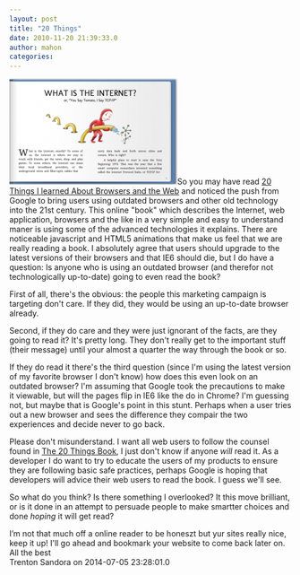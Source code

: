 ```yaml
---
layout: post
title: "20 Things"
date: 2010-11-20 21:39:33.0
author: mahon
categories: 
---
```

<a href="http://www.20thingsilearned.com/"><img class="alignleft size-medium wp-image-528" title="20 Things I Learned About Browsers &amp; the Web" src="/uploads/2010/11/Screen-shot-2010-11-21-at-9.46.06-AM-300x189.png" alt="" width="300" height="189" /></a>So you may have read <a href="http://www.20thingsilearned.com/">20 Things I learned About Browsers and the Web</a> and noticed the push from Google to bring users using outdated browsers and other old technology into the 21st century. This online "book" which describes the Internet, web application, browsers and the like in a very simple and easy to understand maner is using some of the advanced technologies it explains. There are noticeable javascript and HTML5 animations that make us feel that we are really reading a book. I absolutely agree that users should upgrade to the latest versions of their browsers  and that IE6 should die, but I do have a question: Is anyone who is using an outdated browser (and therefor not technologically up-to-date) going to even read the book?

First of all, there's the obvious: the people this marketing campaign is targeting don't care. If they did, they would be using an up-to-date browser already.

Second, if they do care and they were just ignorant of the facts, are they going to read it? It's pretty long. They don't really get to the important stuff (their message) until your almost a quarter the way through the book or so.

If they do read it there's the third question (since I'm using the latest version of my favorite browser I don't know) how does this even look on an outdated browser? I'm assuming that Google took the precautions to make it viewable, but will the pages flip in IE6 like the do in Chrome? I'm guessing not, but maybe that is Google's point in this stunt. Perhaps when a user tries out a new browser and sees the difference they compair the two experiences and decide never to go back.

Please don't misunderstand. I want all web users to follow the counsel found in <a href="http://www.20thingsilearned.com/">The 20 Things Book</a>, I just don't know if anyone <em>will</em> read it. As a developer I do want to try to educate the users of my products to ensure they are following basic safe practices, perhaps Google is hoping that developers will advice their web users to read the book. I guess we'll see.

So what do you think? Is there something I overlooked? It this move brilliant, or is it done in an attempt to persuade people to make smartter choices and done <em>hoping</em> it will get read?

<div class='archived comments'>

<div class='comment'>I’m not that much off a online reader to be honeszt but yur sites really 
nice, keep it up! I'll go ahead and bookmark your website to 
come back later on. All the best  <div class='by'>Trenton Sandora on 2014-07-05 23:28:01.0  </div></div>
</div>